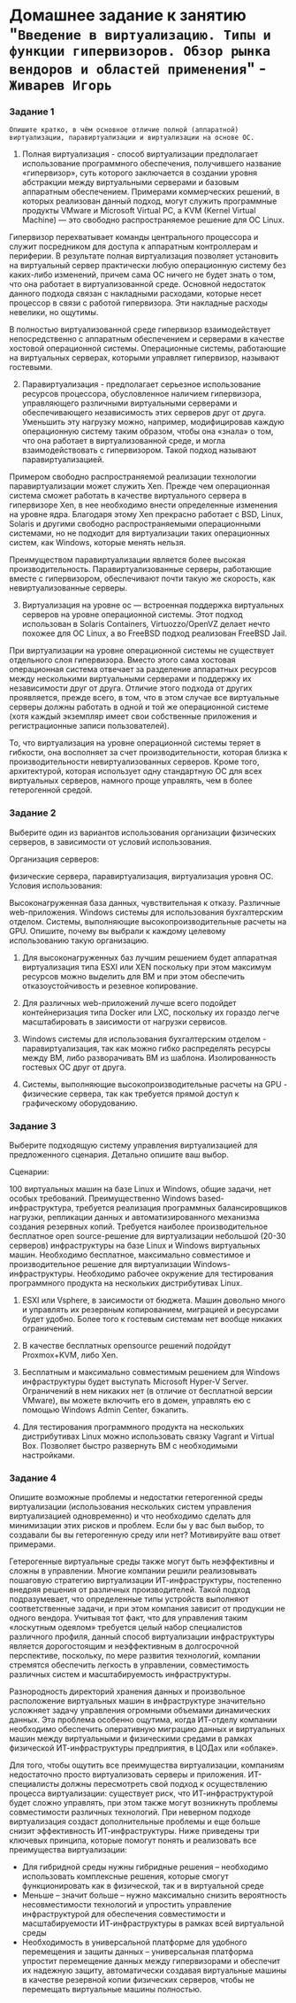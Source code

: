 # Домашнее задание к занятию "`Введение в виртуализацию. Типы и функции гипервизоров. Обзор рынка вендоров и областей применения`" - `Живарев Игорь`


### Задание 1
`Опишите кратко, в чём основное отличие полной (аппаратной) виртуализации, паравиртуализации и виртуализации на основе ОС.`

1. Полная виртуализация - способ виртуализации предполагает использование программного обеспечения, получившего название «гипервизор», суть которого заключается в создании уровня абстракции между виртуальными серверами и базовым аппаратным обеспечением. Примерами коммерческих решений, в которых реализован данный подход, могут служить программные продукты VMware и Microsoft Virtual PC, а KVM (Kernel Virtual Machine) — это свободно распространяемое решение для ОС Linux.

Гипервизор перехватывает команды центрального процессора и служит посредником для доступа к аппаратным контроллерам и периферии. В результате полная виртуализация позволяет установить на виртуальный сервер практически любую операционную систему без каких-либо изменений, причем сама ОС ничего не будет знать о том, что она работает в виртуализованной среде. Основной недостаток данного подхода связан с накладными расходами, которые несет процессор в связи с работой гипервизора. Эти накладные расходы невелики, но ощутимы.

В полностью виртуализованной среде гипервизор взаимодействует непосредственно с аппаратным обеспечением и серверами в качестве хостовой операционной системы. Операционные системы, работающие на виртуальных серверах, которыми управляет гипервизор, называют гостевыми.

2. Паравиртуализация - предполагает серьезное использование ресурсов процессора, обусловленное наличием гипервизора, управляющего различными виртуальными серверами и обеспечивающего независимость этих серверов друг от друга. Уменьшить эту нагрузку можно, например, модифицировав каждую операционную систему таким образом, чтобы она «знала» о том, что она работает в виртуализованной среде, и могла взаимодействовать с гипервизором. Такой подход называют паравиртуализацией.

Примером свободно распространяемой реализации технологии паравиртуализации может служить Xen. Прежде чем операционная система сможет работать в качестве виртуального сервера в гипервизоре Xen, в нее необходимо внести определенные изменения на уровне ядра. Благодаря этому Xen прекрасно работает с BSD, Linux, Solaris и другими свободно распространяемыми операционными системами, но не подходит для виртуализации таких операционных систем, как Windows, которые менять нельзя.

Преимуществом паравиртуализации является более высокая производительность. Паравиртуализованные серверы, работающие вместе с гипервизором, обеспечивают почти такую же скорость, как невиртуализованные серверы.

3. Виртуализация на уровне ос — встроенная поддержка виртуальных серверов на уровне операционной системы. Этот подход использован в Solaris Containers, Virtuozzo/OpenVZ делает нечто похожее для ОС Linux, а во FreeBSD подход реализован FreeBSD Jail.

При виртуализации на уровне операционной системы не существует отдельного слоя гипервизора. Вместо этого сама хостовая операционная система отвечает за разделение аппаратных ресурсов между несколькими виртуальными серверами и поддержку их независимости друг от друга. Отличие этого подхода от других проявляется, прежде всего, в том, что в этом случае все виртуальные серверы должны работать в одной и той же операционной системе (хотя каждый экземпляр имеет свои собственные приложения и регистрационные записи пользователей).

То, что виртуализация на уровне операционной системы теряет в гибкости, она восполняет за счет производительности, которая близка к производительности невиртуализованных серверов. Кроме того, архитектурой, которая использует одну стандартную ОС для всех виртуальных серверов, намного проще управлять, чем в более гетерогенной средой.


### Задание 2
Выберите один из вариантов использования организации физических серверов, в зависимости от условий использования.

Организация серверов:

физические сервера,
паравиртуализация,
виртуализация уровня ОС.
Условия использования:

Высоконагруженная база данных, чувствительная к отказу.
Различные web-приложения.
Windows системы для использования бухгалтерским отделом.
Системы, выполняющие высокопроизводительные расчеты на GPU.
Опишите, почему вы выбрали к каждому целевому использованию такую организацию.


1. Для высоконагруженных баз лучшим решением будет аппаратная виртуализация типа ESXI или XEN поскольку при этом максимум ресурсов можно выделить для ВМ и при этом обеспечить отказоустойчивость и резевное копирование.

2. Для различных web-приложений лучше всего подойдет контейнеризация типа Docker или LXC, поскольку их гораздо легче масштабировать в заисимости от нагрузки сервисов.

3. Windows системы для использования бухгалтерским отделом - паравиртуализация, так как можно гибко распределять ресурсы между ВМ, либо разворачивать ВМ из шаблона. Изолированность гостевых ОС друг от друга.

4. Системы, выполняющие высокопроизводительные расчеты на GPU - физические сервера, так как требуется прямой доступ к графическому оборудованию.


### Задание 3
Выберите подходящую систему управления виртуализацией для предложенного сценария. Детально опишите ваш выбор.

Сценарии:

100 виртуальных машин на базе Linux и Windows, общие задачи, нет особых требований. Преимущественно Windows based-инфраструктура, требуется реализация программных балансировщиков нагрузки, репликации данных и автоматизированного механизма создания резервных копий.
Требуется наиболее производительное бесплатное open source-решение для виртуализации небольшой (20-30 серверов) инфраструктуры на базе Linux и Windows виртуальных машин.
Необходимо бесплатное, максимально совместимое и производительное решение для виртуализации Windows-инфраструктуры.
Необходимо рабочее окружение для тестирования программного продукта на нескольких дистрибутивах Linux.


1. ESXI или Vsphere, в заисимости от бюджета. Машин довольно много и управлять их резервным копированием, миграцией и ресурсами будет удобно. Более того к гостевым системам нет вообще никаких ограничений.

2. В качестве бесплатных opensource решений подойдут Proxmox+KVM, либо Xen.

3. Бесплатным и максимально совместимым решением для Windows инфраструктуры будет выступать Microsoft Hyper-V Server. Ограничений в нем никаких нет (в отличие от бесплатной версии VMware), вы можете включить его в домен, управлять ею с помощью Windows Admin Center, бэкапить.

4. Для тестирования программного продукта на нескольких дистрибутивах Linux можно использовать связку Vagrant и Virtual Box. Позволяет быстро развернуть ВМ с необходимыми настройками.


### Задание 4
Опишите возможные проблемы и недостатки гетерогенной среды виртуализации (использования нескольких систем управления виртуализацией одновременно) и что необходимо сделать для минимизации этих рисков и проблем. Если бы у вас был выбор, то создавали бы вы гетерогенную среду или нет? Мотивируйте ваш ответ примерами.


Гетерогенные виртуальные среды также могут быть неэффективны и сложны в управлении. Многие компании решили реализовывать пошаговую стратегию виртуализации ИТ-инфраструктуры, постепенно внедряя решения от различных производителей. Такой подход подразумевает, что определенные типы устройств выполняют соответственные задачи, и при этом компания зависит от продукции не одного вендора. Учитывая тот факт, что для управления таким «лоскутным одеялом» требуется целый набор специалистов различного профиля, данный способ виртуализации инфраструктуры является дорогостоящим и неэффективным в долгосрочной перспективе, поскольку, по мере развития технологий, компании стремятся обеспечить легкость в управлении, совместимость различных систем и масштабируемость инфраструктуры.

Разнородность директорий хранения данных и произвольное расположение виртуальных машин в инфраструктуре значительно усложняет задачу управления огромными объемами динамических данных. Эта проблема особенно ощутима, когда ИТ-отделу компании необходимо обеспечить оперативную миграцию данных и виртуальных машин между виртуальными и физическими средами в рамках физической ИТ-инфраструктуры предприятия, в ЦОДах или «облаке».

Для того, чтобы ощутить все преимущества виртуализации, компаниям недостаточно просто виртуализовать серверы и приложения. ИТ-специалисты должны пересмотреть свой подход к осуществлению процесса виртуализации: существует риск, что ИТ-инфраструктурой будет сложно управлять, при этом также могут возникнуть проблемы совместимости различных технологий. При неверном подходе виртуализация создаст дополнительные проблемы и еще больше снизит эффективность ИТ-инфраструктуры. Ниже приведены три ключевых принципа, которые помогут понять и реализовать все преимущества виртуализации:

- Для гибридной среды нужны гибридные решения – необходимо использовать комплексные решения, которые смогут функционировать как в физической, так и в виртуальной среде
- Меньше – значит больше – нужно максимально снизить вероятность несовместимости технологий и упростить управление инфраструктурой для обеспечения совместимости и масштабируемости ИТ-инфраструктуры в рамках всей виртуальной среды
- Необходимость в универсальной платформе для удобного перемещения и защиты данных – универсальная платформа упростит перемещение данных между гипервизорами и обеспечит их надежную защиту, автоматически создавая виртуальные машины в качестве резервной копии физических серверов, чтобы не перемещать виртуальные машины полностью.
